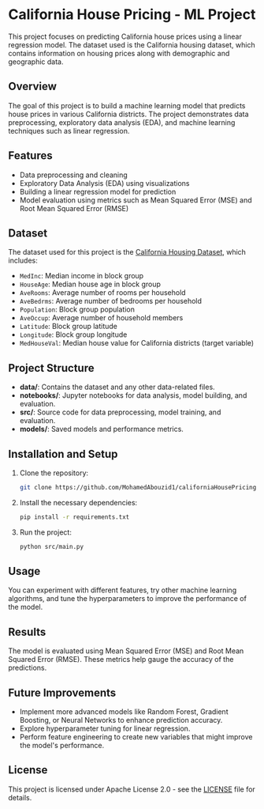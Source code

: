 # California House Pricing - ML Project

This project focuses on predicting California house prices using a linear regression model. The dataset used is the California housing dataset, which contains information on housing prices along with demographic and geographic data.

## Overview

The goal of this project is to build a machine learning model that predicts house prices in various California districts. The project demonstrates data preprocessing, exploratory data analysis (EDA), and machine learning techniques such as linear regression.

## Features

- Data preprocessing and cleaning
- Exploratory Data Analysis (EDA) using visualizations
- Building a linear regression model for prediction
- Model evaluation using metrics such as Mean Squared Error (MSE) and Root Mean Squared Error (RMSE)

## Dataset

The dataset used for this project is the [California Housing Dataset](https://scikit-learn.org/stable/datasets/real_world.html#california-housing-dataset), which includes:
- `MedInc`: Median income in block group
- `HouseAge`: Median house age in block group
- `AveRooms`: Average number of rooms per household
- `AveBedrms`: Average number of bedrooms per household
- `Population`: Block group population
- `AveOccup`: Average number of household members
- `Latitude`: Block group latitude
- `Longitude`: Block group longitude
- `MedHouseVal`: Median house value for California districts (target variable)

## Project Structure

- **data/**: Contains the dataset and any other data-related files.
- **notebooks/**: Jupyter notebooks for data analysis, model building, and evaluation.
- **src/**: Source code for data preprocessing, model training, and evaluation.
- **models/**: Saved models and performance metrics.

## Installation and Setup

1. Clone the repository:
    ```bash
    git clone https://github.com/MohamedAbouzid1/californiaHousePricing.git
    ```

2. Install the necessary dependencies:
    ```bash
    pip install -r requirements.txt
    ```

3. Run the project:
    ```bash
    python src/main.py
    ```

## Usage

You can experiment with different features, try other machine learning algorithms, and tune the hyperparameters to improve the performance of the model.

## Results

The model is evaluated using Mean Squared Error (MSE) and Root Mean Squared Error (RMSE). These metrics help gauge the accuracy of the predictions.

## Future Improvements

- Implement more advanced models like Random Forest, Gradient Boosting, or Neural Networks to enhance prediction accuracy.
- Explore hyperparameter tuning for linear regression.
- Perform feature engineering to create new variables that might improve the model's performance.

## License

This project is licensed under Apache License 2.0 - see the [LICENSE](LICENSE) file for details.
